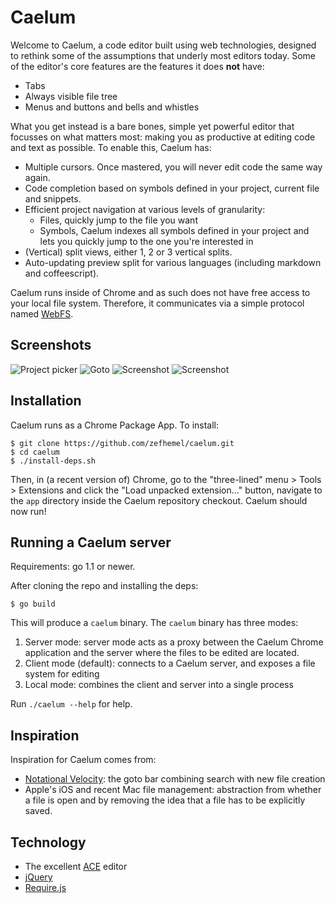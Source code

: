 Caelum
======

Welcome to Caelum, a code editor built using web technologies, designed to rethink
some of the assumptions that underly most editors today. Some of the editor's
core features are the features it does **not** have:

* Tabs
* Always visible file tree
* Menus and buttons and bells and whistles

What you get instead is a bare bones, simple yet powerful editor that focusses
on what matters most: making you as productive at editing code and text as
possible. To enable this, Caelum has:

* Multiple cursors. Once mastered, you will never edit code the same way again.
* Code completion based on symbols defined in your project, current file and
  snippets.
* Efficient project navigation at various levels of granularity:
    * Files, quickly jump to the file you want
    * Symbols, Caelum indexes all symbols defined in your project and lets you
      quickly jump to the one you're interested in
* (Vertical) split views, either 1, 2 or 3 vertical splits.
* Auto-updating preview split for various languages (including markdown and
  coffeescript).

Caelum runs inside of Chrome and as such does not have free access to your local
file system. Therefore, it communicates via a simple protocol named
[WebFS](https://github.com/zefhemel/caelum/blob/master/app/manual/webfs.md). 

Screenshots
-----------

![Project picker](http://zef.me/wp-content/uploads/2013/03/Screen-Shot-2013-03-26-at-12.24.09.png)
![Goto](http://zef.me/wp-content/uploads/2013/03/goto.png)
![Screenshot](http://zef.me/wp-content/uploads/2013/03/Screen-Shot-2013-03-26-at-11.02.55.png)
![Screenshot](http://zef.me/wp-content/uploads/2013/03/complete.png)

Installation
------------
Caelum runs as a Chrome Package App. To install:

    $ git clone https://github.com/zefhemel/caelum.git
    $ cd caelum
    $ ./install-deps.sh

Then, in (a recent version of) Chrome, go to the "three-lined" menu > Tools >
Extensions and click the "Load unpacked extension..." button, navigate to the
`app` directory inside the Caelum repository checkout. Caelum should now run!

Running a Caelum server
----------------------

Requirements: go 1.1 or newer.

After cloning the repo and installing the deps:

    $ go build
    
This will produce a `caelum` binary. The `caelum` binary has three modes:

1. Server mode: server mode acts as a proxy between the Caelum Chrome application
   and the server where the files to be edited are located.
2. Client mode (default): connects to a Caelum server, and exposes a file system
   for editing
3. Local mode: combines the client and server into a single process

Run `./caelum --help` for help.

Inspiration
-----------

Inspiration for Caelum comes from:

* [Notational Velocity](http://notational.net): the goto bar combining search
  with new file creation
* Apple's iOS and recent Mac file management: abstraction from whether a file
  is open and by removing the idea that a file has to be explicitly saved.

Technology
----------

* The excellent [ACE](http://github.com/ajaxorg/ace) editor
* [jQuery](http://jquery.com)
* [Require.js](http://requirejs.org)
